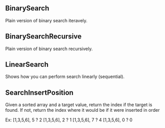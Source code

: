 ## BinarySearch

Plain version of binary search iteravely.

## BinarySearchRecursive

Plain version of binary search recursively.

## LinearSearch

Shows how you can perform search linearly (sequential).

## SearchInsertPosition

Given a sorted array and a target value, return the index if the target is found. If not, return the index where it
would be if it were inserted in order

Ex:
[1,3,5,6], 5 ? 2
[1,3,5,6], 2 ? 1
[1,3,5,6], 7 ? 4
[1,3,5,6], 0 ? 0
